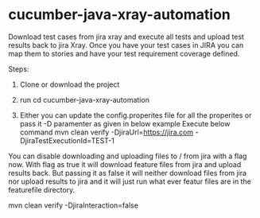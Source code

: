 # cucumber-java-xray-automation
Download test cases from jira xray and execute all tests and upload test results back to jira Xray. Once you have your test cases in JIRA you can map them to stories and have your test requirement coverage defined.


Steps:
1) Clone or download the project
2) run
 cd cucumber-java-xray-automation
 
3) Either you can update the config.properites file for all the properites or pass it -D paramenter as given in below example
 Execute below command
 mvn clean verify -DjiraUrl=https://jira.com -DjiraTestExecutionId=TEST-1


You can disable downloading and uploading files to / from jira with a flag now. With flag as true it will download feature files from jira and upload results back. But passing it as false it will neither download files from jira nor upload results to jira and it will just run what ever featur files are in the featurefile directory.

mvn clean verify -DjiraInteraction=false
